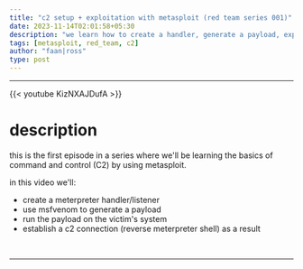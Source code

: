 ```yaml
---
title: "c2 setup + exploitation with metasploit (red team series 001)"
date: 2023-11-14T02:01:58+05:30
description: "we learn how to create a handler, generate a payload, exploit the victim system and establish a c2 connection."
tags: [metasploit, red_team, c2]
author: "faan|ross"
type: post
---
```


*** 

{{< youtube KizNXAJDufA >}}

# description
this is the first episode in a series where we'll be learning the basics of command and control (C2) by using metasploit. 

in this video we'll:
- create a meterpreter handler/listener
- use msfvenom to generate a payload
- run the payload on the victim's system
- establish a c2 connection (reverse meterpreter shell) as a result

&nbsp; 
***
















